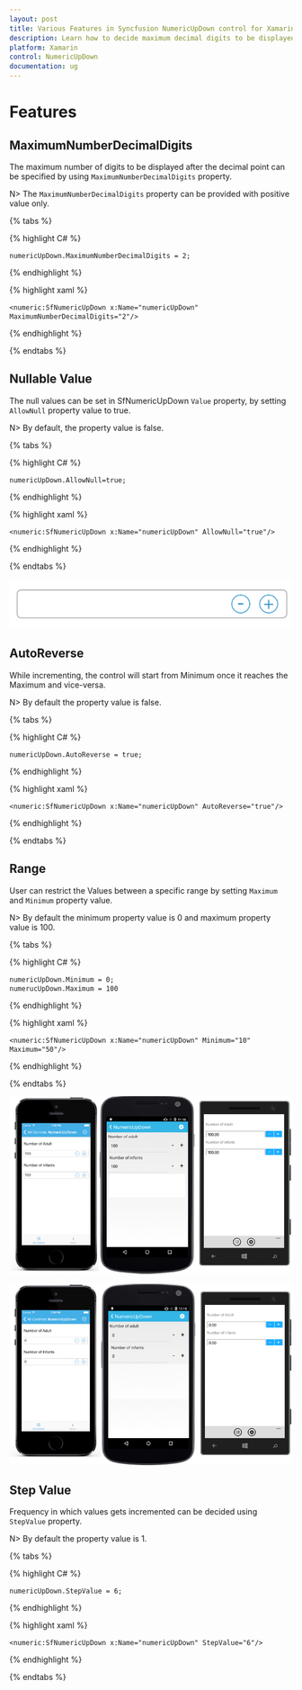```yaml
---
layout: post
title: Various Features in Syncfusion NumericUpDown control for Xamarin.Forms
description: Learn how to decide maximum decimal digits to be displayed, nullable value support, autoreverse, setting range and configuring step value in NumericUpDown
platform: Xamarin
control: NumericUpDown
documentation: ug
---
```

# Features

## MaximumNumberDecimalDigits

The maximum number of digits to be displayed after the decimal point can be specified by using `MaximumNumberDecimalDigits` property. 

N> The `MaximumNumberDecimalDigits` property can be provided with positive value only.

{% tabs %}

{% highlight C# %}

	numericUpDown.MaximumNumberDecimalDigits = 2;

{% endhighlight %}

{% highlight xaml %}

	<numeric:SfNumericUpDown x:Name="numericUpDown" MaximumNumberDecimalDigits="2"/>
	
{% endhighlight %}

{% endtabs %}


## Nullable Value

The null values can be set in SfNumericUpDown `Value` property, by setting `AllowNull` property value to true.

N> By default, the property value is false.

{% tabs %}

{% highlight C# %}

	numericUpDown.AllowNull=true;

{% endhighlight %}

{% highlight xaml %}

	<numeric:SfNumericUpDown x:Name="numericUpDown" AllowNull="true"/>
	
{% endhighlight %}

{% endtabs %}


![](images/AllowNull.png)

## AutoReverse

While incrementing, the control will start from Minimum once it reaches the Maximum and vice-versa.

N> By default the property value is false.

{% tabs %}

{% highlight C# %}

	numericUpDown.AutoReverse = true;

{% endhighlight %}

{% highlight xaml %}

	<numeric:SfNumericUpDown x:Name="numericUpDown" AutoReverse="true"/>
	
{% endhighlight %}

{% endtabs %}


## Range

User can restrict the Values between a specific range by setting `Maximum` and `Minimum` property value.

N> By default the minimum property value is 0 and maximum property value is 100.

{% tabs %}

{% highlight C# %}

	numericUpDown.Minimum = 0;
	numerucUpDown.Maximum = 100

{% endhighlight %}

{% highlight xaml %}

	<numeric:SfNumericUpDown x:Name="numericUpDown" Minimum="10" Maximum="50"/>
	
{% endhighlight %}

{% endtabs %}

![](images/maximum.png)

![](images/minimum.png)

## Step Value

Frequency in which values gets incremented can be decided using `StepValue` property.

N> By default the property value is 1.

{% tabs %}

{% highlight C# %}

	numericUpDown.StepValue = 6;

{% endhighlight %}

{% highlight xaml %}

	<numeric:SfNumericUpDown x:Name="numericUpDown" StepValue="6"/>
	
{% endhighlight %}

{% endtabs %}

